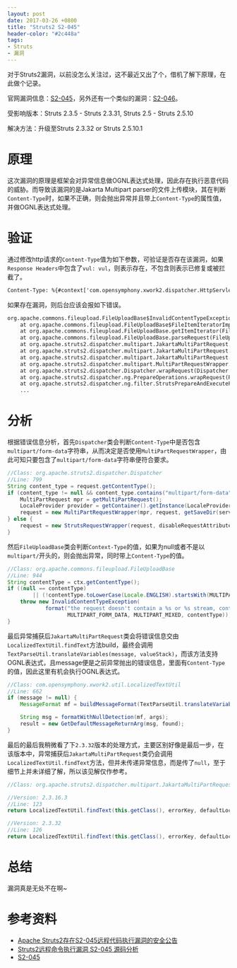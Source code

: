 ```yaml
---
layout: post
date: 2017-03-26 +0800
title: "Struts2 S2-045"
header-color: "#2c448a"
tags:
- Struts
- 漏洞
---
```


对于Struts2漏洞，以前没怎么关注过，这不最近又出了个，借机了解下原理，在此做个记录。

<!--more-->

官网漏洞信息：[S2-045](https://cwiki.apache.org/confluence/display/WW/S2-045)，另外还有一个类似的漏洞：[S2-046](https://cwiki.apache.org/confluence/display/WW/S2-046)。

受影响版本：Struts 2.3.5 - Struts 2.3.31, Struts 2.5 - Struts 2.5.10

解决方法：升级至Struts 2.3.32 or Struts 2.5.10.1


# 原理

这次漏洞的原理是框架会对异常信息做OGNL表达式处理，因此存在执行恶意代码的威胁。而导致该漏洞的是Jakarta Multipart parser的文件上传模块，其在判断`Content-Type`时，如果不正确，则会抛出异常并且带上`Content-Type`的属性值，并做OGNL表达式处理。

# 验证

通过修改http请求的`Content-Type`值为如下参数，可验证是否存在该漏洞，如果`Response Headers`中包含了`vul: vul`，则表示存在，不包含则表示已修复或被拦截了。


```txt
Content-Type: %{#context['com.opensymphony.xwork2.dispatcher.HttpServletResponse'].addHeader('vul','vul')}.multipart/form-data
```

如果存在漏洞，则后台应该会报如下错误。

```txt
org.apache.commons.fileupload.FileUploadBase$InvalidContentTypeException: the request doesn't contain a multipart/form-data or multipart/mixed stream, content type header is %{#context['com.opensymphony.xwork2.dispatcher.HttpServletResponse'].addHeader('vul','vul')}.multipart/form-data
	at org.apache.commons.fileupload.FileUploadBase$FileItemIteratorImpl.<init>(FileUploadBase.java:947)
	at org.apache.commons.fileupload.FileUploadBase.getItemIterator(FileUploadBase.java:310)
	at org.apache.commons.fileupload.FileUploadBase.parseRequest(FileUploadBase.java:334)
	at org.apache.struts2.dispatcher.multipart.JakartaMultiPartRequest.parseRequest(JakartaMultiPartRequest.java:189)
	at org.apache.struts2.dispatcher.multipart.JakartaMultiPartRequest.processUpload(JakartaMultiPartRequest.java:127)
	at org.apache.struts2.dispatcher.multipart.JakartaMultiPartRequest.parse(JakartaMultiPartRequest.java:92)
	at org.apache.struts2.dispatcher.multipart.MultiPartRequestWrapper.<init>(MultiPartRequestWrapper.java:81)
	at org.apache.struts2.dispatcher.Dispatcher.wrapRequest(Dispatcher.java:803)
	at org.apache.struts2.dispatcher.ng.PrepareOperations.wrapRequest(PrepareOperations.java:134)
	at org.apache.struts2.dispatcher.ng.filter.StrutsPrepareAndExecuteFilter.doFilter(StrutsPrepareAndExecuteFilter.java:91)
	...
```

# 分析

根据错误信息分析，首先`Dispatcher`类会判断`Content-Type`中是否包含`multipart/form-data`字符串，从而决定是否使用`MultiPartRequestWrapper`，由此可知只要包含了`multipart/form-data`字符串便符合要求。

```java
//Class: org.apache.struts2.dispatcher.Dispatcher
//Line: 799
String content_type = request.getContentType();
if (content_type != null && content_type.contains("multipart/form-data")) {
    MultiPartRequest mpr = getMultiPartRequest();
    LocaleProvider provider = getContainer().getInstance(LocaleProvider.class);
    request = new MultiPartRequestWrapper(mpr, request, getSaveDir(servletContext), provider);
} else {
    request = new StrutsRequestWrapper(request, disableRequestAttributeValueStackLookup);
}
```

然后`FileUploadBase`类会判断`Context-Type`的值，如果为null或者不是以`multipart/`开头的，则会抛出异常，同时带上`Content-Type`的值。

```java
//Class: org.apache.commons.fileupload.FileUploadBase
//Line: 944
String contentType = ctx.getContentType();
if ((null == contentType)
        || (!contentType.toLowerCase(Locale.ENGLISH).startsWith(MULTIPART))) {
    throw new InvalidContentTypeException(
            format("the request doesn't contain a %s or %s stream, content type header is %s",
                   MULTIPART_FORM_DATA, MULTIPART_MIXED, contentType));
}
```

最后异常捕获后`JakartaMultiPartRequest`类会将错误信息交由`LocalizedTextUtil.findText`方法build，最终会调用`TextParseUtil.translateVariables(message, valueStack)`，而该方法支持OGNL表达式，且message便是之前异常抛出的错误信息，里面有`Content-Type`的值，因此这里有机会执行OGNL表达式。

```java
//Class: com.opensymphony.xwork2.util.LocalizedTextUtil
//Line: 662
if (message != null) {
    MessageFormat mf = buildMessageFormat(TextParseUtil.translateVariables(message, valueStack), locale);

    String msg = formatWithNullDetection(mf, args);
    result = new GetDefaultMessageReturnArg(msg, found);
}
```            

最后的最后我稍微看了下`2.3.32`版本的处理方式，主要区别好像是最后一步，在该版本中，异常捕获后`JakartaMultiPartRequest`类仍会调用`LocalizedTextUtil.findText`方法，但并未传递异常信息，而是传了`null`，至于细节上并未详细了解，所以该见解仅作参考。

```java
//Class: org.apache.struts2.dispatcher.multipart.JakartaMultiPartRequest

//Version: 2.3.16.3
//Line: 123
return LocalizedTextUtil.findText(this.getClass(), errorKey, defaultLocale, e.getMessage(), args);

//Version: 2.3.32
//Line: 126
return LocalizedTextUtil.findText(this.getClass(), errorKey, defaultLocale, null, args);
```

# 总结

漏洞真是无处不在啊~


# 参考资料

* [Apache Struts2存在S2-045远程代码执行漏洞的安全公告](http://www.ii.gov.cn/hbgxt/tzgg/gg/568767/index.html)
* [Struts2远程命令执行漏洞 S2-045 源码分析](http://blog.csdn.net/raintungli/article/details/60787630)
* [S2-045](https://cwiki.apache.org/confluence/display/WW/S2-045)